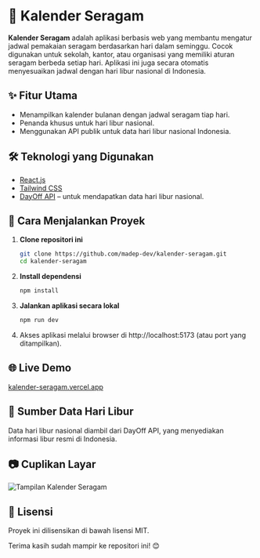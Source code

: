 # 📅 Kalender Seragam

**Kalender Seragam** adalah aplikasi berbasis web yang membantu mengatur jadwal pemakaian seragam berdasarkan hari dalam seminggu. Cocok digunakan untuk sekolah, kantor, atau organisasi yang memiliki aturan seragam berbeda setiap hari. Aplikasi ini juga secara otomatis menyesuaikan jadwal dengan hari libur nasional di Indonesia.


## ✨ Fitur Utama

- Menampilkan kalender bulanan dengan jadwal seragam tiap hari.
- Penanda khusus untuk hari libur nasional.
- Menggunakan API publik untuk data hari libur nasional Indonesia.


## 🛠 Teknologi yang Digunakan

- [React.js](https://reactjs.org/)
- [Tailwind CSS](https://tailwindcss.com/)
- [DayOff API](https://dayoffapi.vercel.app/) – untuk mendapatkan data hari libur nasional.


## 🚀 Cara Menjalankan Proyek

1. **Clone repositori ini**
   ```bash
   git clone https://github.com/madep-dev/kalender-seragam.git
   cd kalender-seragam
2. **Install dependensi**
   ```bash
   npm install
3. **Jalankan aplikasi secara lokal**
   ```bash
   npm run dev
4. Akses aplikasi melalui browser di http://localhost:5173 (atau port yang ditampilkan).


## 🌐 Live Demo 
[kalender-seragam.vercel.app](https://kalender-seragam.vercel.app/)


## 📅 Sumber Data Hari Libur

Data hari libur nasional diambil dari DayOff API, yang menyediakan informasi libur resmi di Indonesia.


## 📷 Cuplikan Layar

![Tampilan Kalender Seragam](./public/screenshoot.png)


## 📄 Lisensi

Proyek ini dilisensikan di bawah lisensi MIT.

Terima kasih sudah mampir ke repositori ini! 😊
